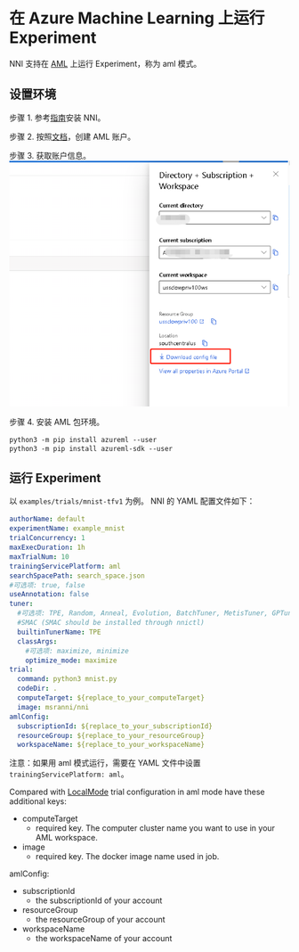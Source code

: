 **在 Azure Machine Learning 上运行 Experiment**
===
NNI 支持在 [AML](https://azure.microsoft.com/en-us/services/machine-learning/) 上运行 Experiment，称为 aml 模式。

## 设置环境
步骤 1. 参考[指南](../Tutorial/QuickStart.md)安装 NNI。

步骤 2. 按照[文档](https://docs.microsoft.com/zh-cn/azure/machine-learning/how-to-manage-workspace-cli)，创建 AML 账户。

步骤 3. 获取账户信息。 ![](../../img/aml_account.png)

步骤 4. 安装 AML 包环境。
```
python3 -m pip install azureml --user
python3 -m pip install azureml-sdk --user
```

## 运行 Experiment
以 `examples/trials/mnist-tfv1` 为例。 NNI 的 YAML 配置文件如下：

```yaml
authorName: default
experimentName: example_mnist
trialConcurrency: 1
maxExecDuration: 1h
maxTrialNum: 10
trainingServicePlatform: aml
searchSpacePath: search_space.json
#可选项: true, false
useAnnotation: false
tuner:
  #可选项: TPE, Random, Anneal, Evolution, BatchTuner, MetisTuner, GPTuner
  #SMAC (SMAC should be installed through nnictl)
  builtinTunerName: TPE
  classArgs:
    #可选项: maximize, minimize
    optimize_mode: maximize
trial:
  command: python3 mnist.py
  codeDir: .
  computeTarget: ${replace_to_your_computeTarget}
  image: msranni/nni
amlConfig:
  subscriptionId: ${replace_to_your_subscriptionId}
  resourceGroup: ${replace_to_your_resourceGroup}
  workspaceName: ${replace_to_your_workspaceName}

```

注意：如果用 aml 模式运行，需要在 YAML 文件中设置 `trainingServicePlatform: aml`。

Compared with [LocalMode](LocalMode.md) trial configuration in aml mode have these additional keys:
* computeTarget
    * required key. The computer cluster name you want to use in your AML workspace.
* image
    * required key. The docker image name used in job.

amlConfig:
* subscriptionId
    * the subscriptionId of your account
* resourceGroup
    * the resourceGroup of your account
* workspaceName
    * the workspaceName of your account
  